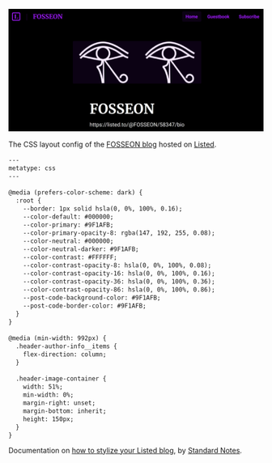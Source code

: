 <p align="center">
  <img src="https://github.com/FOSSEON/LISTED.CSS/blob/main/LISTED-SCREENSHOT.png" />
</p>

The CSS layout config of the [FOSSEON blog](https://listed.to/@FOSSEON) hosted on [Listed](https://listed.to).

```
---
metatype: css
---

@media (prefers-color-scheme: dark) {
  :root {
    --border: 1px solid hsla(0, 0%, 100%, 0.16);
    --color-default: #000000;
    --color-primary: #9F1AFB;
    --color-primary-opacity-8: rgba(147, 192, 255, 0.08);
    --color-neutral: #000000;
    --color-neutral-darker: #9F1AFB;
    --color-contrast: #FFFFFF;
    --color-contrast-opacity-8: hsla(0, 0%, 100%, 0.08);
    --color-contrast-opacity-16: hsla(0, 0%, 100%, 0.16);
    --color-contrast-opacity-36: hsla(0, 0%, 100%, 0.36);
    --color-contrast-opacity-86: hsla(0, 0%, 100%, 0.86);
    --post-code-background-color: #9F1AFB;
    --post-code-border-color: #9F1AFB;
  }
}

@media (min-width: 992px) {
  .header-author-info__items {
    flex-direction: column;
  }

  .header-image-container {
    width: 51%;
    min-width: 0%;
    margin-right: unset;
    margin-bottom: inherit;    
    height: 150px;
  }
}
```

Documentation on [how to stylize your Listed blog](https://standardnotes.com/help/66/how-do-i-change-the-colors-fonts-and-general-layout-of-my-listed-blog), by [Standard Notes](https://standardnotes.com/).
